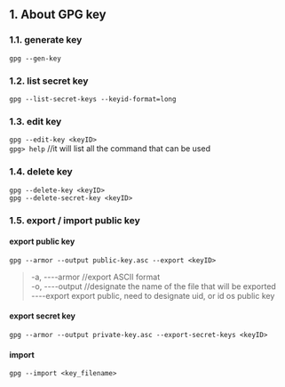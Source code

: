 ## 1. About GPG key
### 1.1. generate key
`gpg --gen-key`
### 1.2. list secret key
`gpg --list-secret-keys --keyid-format=long`
### 1.3. edit key
`gpg --edit-key <keyID>`\
`gpg> help` //it will list all the command that can be used

### 1.4. delete key
`gpg --delete-key <keyID>`\
`gpg --delete-secret-key <keyID>`

### 1.5. export / import public key
#### export public key
`gpg --armor --output public-key.asc --export <keyID>`

>-a, ----armor //export ASCII format\
>-o, ----output //designate the name of the file that will be exported\
>----export export public, need to designate uid, or id os public key

#### export secret key
`gpg --armor --output private-key.asc --export-secret-keys <keyID>` 
#### import 
`gpg --import <key_filename>`

